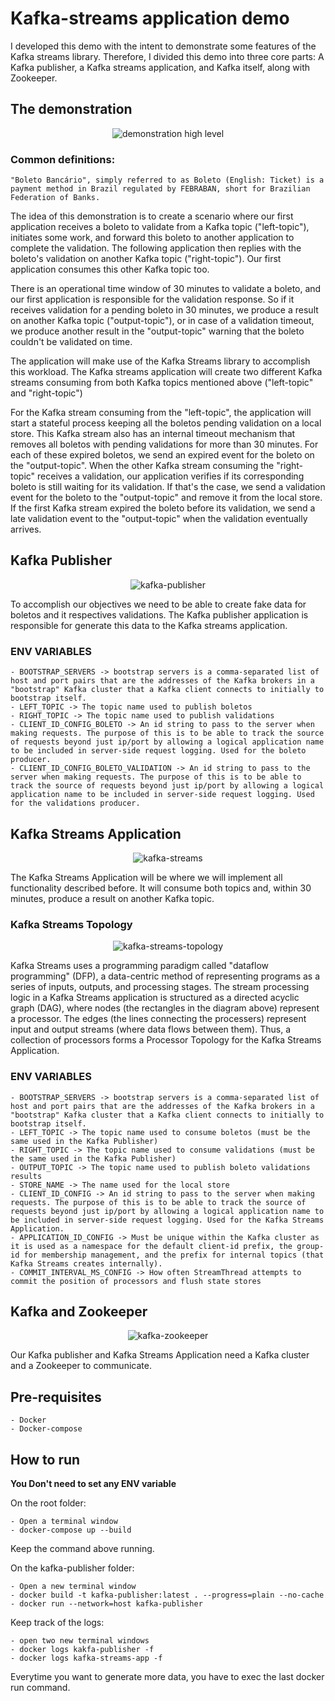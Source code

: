 # Kafka-streams application demo

I developed this demo with the intent to demonstrate some features of the Kafka streams library. Therefore, I divided this demo into three core parts: A Kafka publisher, a Kafka streams application, and Kafka itself, along with Zookeeper.

## The demonstration

<div style="text-align:center"><img src="./misc/images/demonstration-high-level.png" alt="demonstration high level"/></div>

### Common definitions:
    "Boleto Bancário", simply referred to as Boleto (English: Ticket) is a payment method in Brazil regulated by FEBRABAN, short for Brazilian Federation of Banks.

The idea of this demonstration is to create a scenario where our first application receives a boleto to validate from a Kafka topic ("left-topic"), initiates some work, and forward this boleto to another application to complete the validation. The following application then replies with the boleto's validation on another Kafka topic ("right-topic"). Our first application consumes this other Kafka topic too.

There is an operational time window of 30 minutes to validate a boleto, and our first application is responsible for the validation response. So if it receives validation for a pending boleto in 30 minutes, we produce a result on another Kafka topic ("output-topic"), or in case of a validation timeout, we produce another result in the "output-topic" warning that the boleto couldn't be validated on time.

The application will make use of the Kafka Streams library to accomplish this workload. The Kafka streams application will create two different Kafka streams consuming from both Kafka topics mentioned above ("left-topic" and "right-topic")

For the Kafka stream consuming from the "left-topic", the application will start a stateful process keeping all the boletos pending validation on a local store. This Kafka stream also has an internal timeout mechanism that removes all boletos with pending validations for more than 30 minutes. For each of these expired boletos, we send an expired event for the boleto on the "output-topic". When the other Kafka stream consuming the "right-topic" receives a validation, our application verifies if its corresponding boleto is still waiting for its validation. If that's the case, we send a validation event for the boleto to the "output-topic" and remove it from the local store. If the first Kafka stream expired the boleto before its validation, we send a late validation event to the "output-topic" when the validation eventually arrives.

## Kafka Publisher

<div style="text-align:center"><img src="./misc/images/kafka-publisher.png" alt="kafka-publisher"/></div>

To accomplish our objectives we need to be able to create fake data for boletos and it respectives validations. The Kafka publisher application is responsible for generate this data to the Kafka streams application.

### ENV VARIABLES

    - BOOTSTRAP_SERVERS -> bootstrap servers is a comma-separated list of host and port pairs that are the addresses of the Kafka brokers in a "bootstrap" Kafka cluster that a Kafka client connects to initially to bootstrap itself.
    - LEFT_TOPIC -> The topic name used to publish boletos
    - RIGHT_TOPIC -> The topic name used to publish validations
    - CLIENT_ID_CONFIG_BOLETO -> An id string to pass to the server when making requests. The purpose of this is to be able to track the source of requests beyond just ip/port by allowing a logical application name to be included in server-side request logging. Used for the boleto producer.
    - CLIENT_ID_CONFIG_BOLETO_VALIDATION -> An id string to pass to the server when making requests. The purpose of this is to be able to track the source of requests beyond just ip/port by allowing a logical application name to be included in server-side request logging. Used for the validations producer.

## Kafka Streams Application

<div style="text-align:center"><img src="./misc/images/kafka-streams.png" alt="kafka-streams"/></div>

The Kafka Streams Application will be where we will implement all functionality described before. It will consume both topics and, within 30 minutes, produce a result on another Kafka topic.

### Kafka Streams Topology

<div style="text-align:center"><img src="./misc/images/kafka-streams-topology.png" alt="kafka-streams-topology"/></div>

Kafka Streams uses a programming paradigm called "dataflow programming" (DFP), a data-centric method of representing programs as a series of inputs, outputs, and processing stages. The stream processing logic in a Kafka Streams application is structured as a directed acyclic graph (DAG), where nodes (the rectangles in the diagram above) represent a processor. The edges (the lines connecting the processers) represent input and output streams (where data flows between them). Thus, a collection of processors forms a Processor Topology for the Kafka Streams Application.

### ENV VARIABLES

    - BOOTSTRAP_SERVERS -> bootstrap servers is a comma-separated list of host and port pairs that are the addresses of the Kafka brokers in a "bootstrap" Kafka cluster that a Kafka client connects to initially to bootstrap itself.
    - LEFT_TOPIC -> The topic name used to consume boletos (must be the same used in the Kafka Publisher)
    - RIGHT_TOPIC -> The topic name used to consume validations (must be the same used in the Kafka Publisher)
    - OUTPUT_TOPIC -> The topic name used to publish boleto validations results
    - STORE_NAME -> The name used for the local store
    - CLIENT_ID_CONFIG -> An id string to pass to the server when making requests. The purpose of this is to be able to track the source of requests beyond just ip/port by allowing a logical application name to be included in server-side request logging. Used for the Kafka Streams Application.
    - APPLICATION_ID_CONFIG -> Must be unique within the Kafka cluster as it is used as a namespace for the default client-id prefix, the group-id for membership management, and the prefix for internal topics (that Kafka Streams creates internally).
    - COMMIT_INTERVAL_MS_CONFIG -> How often StreamThread attempts to commit the position of processors and flush state stores

## Kafka and Zookeeper

<div style="text-align:center"><img src="./misc/images/kafka-zookeeper.png" alt="kafka-zookeeper"/></div>

Our Kafka publisher and Kafka Streams Application need a Kafka cluster and a Zookeeper to communicate.

## Pre-requisites
    - Docker
    - Docker-compose

## How to run
**You Don't need to set any ENV variable**

On the root folder:
    
    - Open a terminal window
    - docker-compose up --build

Keep the command above running.

On the kafka-publisher folder:

    - Open a new terminal window
    - docker build -t kafka-publisher:latest . --progress=plain --no-cache
    - docker run --network=host kafka-publisher

Keep track of the logs:

    - open two new terminal windows
    - docker logs kakfa-publisher -f
    - docker logs kafka-streams-app -f

Everytime you want to generate more data, you have to exec the last docker run command.